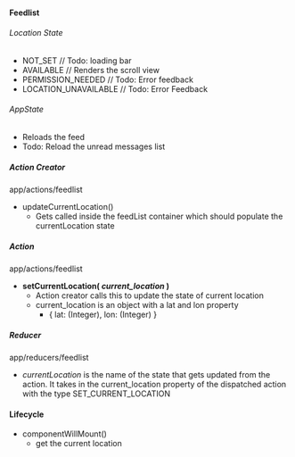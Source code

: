#### Feedlist

###### Location State
  * NOT_SET // Todo: loading bar
  * AVAILABLE // Renders the scroll view
  * PERMISSION_NEEDED // Todo: Error feedback
  * LOCATION_UNAVAILABLE // Todo: Error Feedback


###### AppState
  * Reloads the feed
  * Todo: Reload the unread messages list

##### Action Creator
app/actions/feedlist
* updateCurrentLocation()
  * Gets called inside the feedList container which should populate the currentLocation state



##### Action
app/actions/feedlist

* **setCurrentLocation( *current_location* )**
  * Action creator calls this to update the state of current location
  * current_location is an object with a lat and lon property
    * { lat: (Integer), lon: (Integer) }


##### Reducer
app/reducers/feedlist
* *currentLocation* is the name of the state that gets updated from the action. It takes in the current_location property of the dispatched action with the type SET_CURRENT_LOCATION



#### Lifecycle
  * componentWillMount()
    * get the current location
